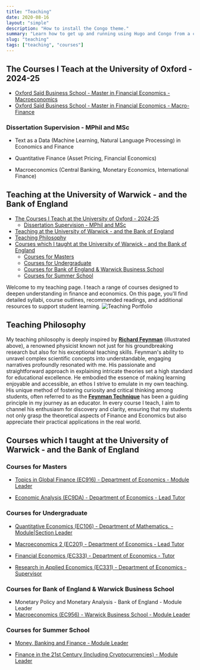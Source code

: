 ```yaml
---
title: "Teaching"
date: 2020-08-16
layout: "simple"
description: "How to install the Congo theme."
summary: "Learn how to get up and running using Hugo and Congo from a completely blank state. It's the best place to start if you're a new user."
slug: "teaching"
tags: ["teaching", "courses"]
---
```


## The Courses I Teach at the University of Oxford - 2024-25

- [Oxford Saïd Business School - Master in Financial Economics - Macroeconomics](https://macroeconomics.info/)
- [Oxford Saïd Business School - Master in Financial Economics - Macro-Finance](https://macrofinance.info/)

### Dissertation Supervision - MPhil and MSc

- Text as a Data (Machine Learning, Natural Language Processing) in Economics and Finance

- Quantitative Finance (Asset Pricing, Financial Economics)

- Macroeconomics (Central Banking, Monetary Economics, International Finance)


##  Teaching at the University of Warwick - and the Bank of England
<!-- - [Teaching Philosophy](#teaching-philosophy) -->
- [The Courses I Teach at the University of Oxford - 2024-25](#the-courses-i-teach-at-the-university-of-oxford---2024-25)
  - [Dissertation Supervision - MPhil and MSc](#dissertation-supervision---mphil-and-msc)
- [Teaching at the University of Warwick - and the Bank of England](#teaching-at-the-university-of-warwick---and-the-bank-of-england)
- [Teaching Philosophy](#teaching-philosophy)
- [Courses which I taught at the University of Warwick - and the Bank of England](#courses-which-i-taught-at-the-university-of-warwick---and-the-bank-of-england)
  - [Courses for Masters](#courses-for-masters)
  - [Courses for Undergraduate](#courses-for-undergraduate)
  - [Courses for Bank of England \& Warwick Business School](#courses-for-bank-of-england--warwick-business-school)
  - [Courses for Summer School](#courses-for-summer-school)


Welcome to my teaching page. I teach a range of courses designed to deepen understanding in finance and economics. On this page, you'll find detailed syllabi, course outlines, recommended readings, and additional resources to support student learning.
![Teaching Portfolio](/img/teachingfeynman.png)

## Teaching Philosophy

My teaching philosophy is deeply inspired by [**Richard Feynman**](https://en.wikipedia.org/wiki/Richard_Feynman) (illustrated above), a renowned physicist known not just for his groundbreaking research but also for his exceptional teaching skills. Feynman's ability to unravel complex scientific concepts into understandable, engaging narratives profoundly resonated with me. His passionate and straightforward approach in explaining intricate theories set a high standard for educational excellence. He embodied the essence of making learning enjoyable and accessible, an ethos I strive to emulate in my own teaching. His unique method of fostering curiosity and critical thinking among students, often referred to as the [**Feynman Technique**](https://fs.blog/feynman-technique/) has been a guiding principle in my journey as an educator. In every course I teach, I aim to channel his enthusiasm for discovery and clarity, ensuring that my students not only grasp the theoretical aspects of Finance and Economics but also appreciate their practical applications in the real world. 

## Courses which I taught at the University of Warwick - and the Bank of England

### Courses for Masters

- [Topics in Global Finance (EC916) - Department of Economics - Module Leader](/blog/ec916)

- [Economic Analysis (EC9DA) - Department of Economics - Lead Tutor](/blog/ec9da)

### Courses for Undergraduate

-  [Quantitative Economics (EC106) - Department of Mathematics. - Module|Section Leader](/blog/ec106)

-  [Macroeconomics 2 (EC201) - Department of Economics - Lead Tutor](/blog/ec201)

-  [Financial Economics (EC333) - Department of Economics - Tutor](/blog/ec333)

-  [Research in Applied Economics (EC331) - Department of Economics - Supervisor](/blog/ec331)


### Courses for Bank of England & Warwick Business School

- Monetary Policy and Monetary Analysis - Bank of England - Module Leader
- [Macroeconomics (EC956) - Warwick Business School - Module Leader](/blog/ec956)

### Courses for Summer School

-  [Money, Banking and Finance - Module Leader](/blog/money_and_banking)

-  [Finance in the 21st Century (Including Cryptocurrencies) - Module Leader](/blog/finance21)

